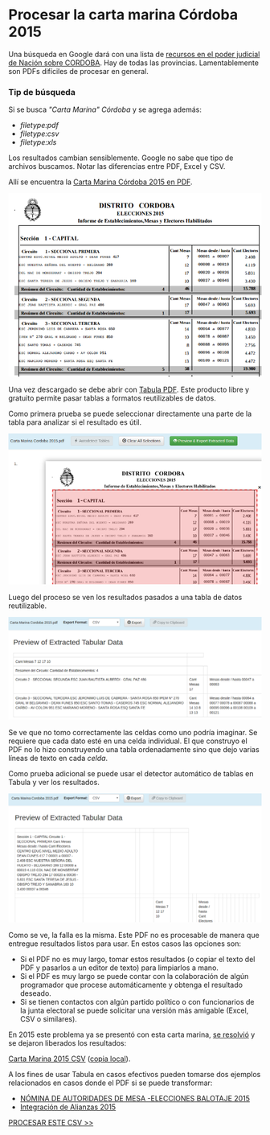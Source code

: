 # Procesar la carta marina Córdoba 2015

Una búsqueda en Google dará con una lista de [recursos en el poder judicial de Nación sobre CORDOBA](https://www.pjn.gov.ar/cne/secelec/secciones/otros/otros_view.php?oID=674&dID=4). Hay de todas las provincias. Lamentablemente son PDFs difíciles de procesar en general.  

### Tip de búsqueda

Si se busca _"Carta Marina" Córdoba_ y se agrega además:  
 - _filetype:pdf_
 - _filetype:csv_
 - _filetype:xls_

Los resultados cambian sensiblemente. Google no sabe que tipo de archivos buscamos.
Notar las diferencias entre PDF, Excel y CSV.  

Allí se encuentra la [Carta Marina Córdoba 2015 en PDF](https://www.pjn.gov.ar/cne/secelec/document/otros/4-Carta%20Marina%202015.pdf).  

![carta](../img/carta-marina-pdf.png)

Una vez descargado se debe abrir con [Tabula PDF](http://tabula.technology/). Este producto libre y gratuito permite pasar tablas a formatos reutilizables de datos.  

Como primera prueba se puede seleccionar directamente una parte de la tabla para analizar si el resultado es útil.  

![marca](../img/marcando-zona-en-tabula.png)

Luego del proceso se ven los resultados pasados a una tabla de datos reutilizable.  

![intento](../img/primer-intento-tabula.png)

Se ve que no tomo correctamente las celdas como uno podría imaginar. Se requiere que cada dato esté en una celda individual. El que construyo el PDF no lo hizo construyendo una tabla ordenadamente sino que dejo varias líneas de texto en cada _celda_.  

Como prueba adicional se puede usar el detector automático de tablas en Tabula y ver los resultados. 

![prueba2](../img/prueba-2-tabula.png)

Como se ve, la falla es la misma. Este PDF no es procesable de manera que entregue resultados listos para usar. En estos casos las opciones son:
 - Si el PDF no es muy largo, tomar estos resultados (o copiar el texto del PDF y pasarlos a un editor de texto) para limpiarlos a mano.
 - Si el PDF es muy largo se puede contar con la colaboración de algún programador que procese automáticamente y obtenga el resultado deseado.
 - Si se tienen contactos con algún partido político o con funcionarios de la junta electoral se puede solicitar una versión más amigable (Excel, CSV o similares).

En 2015 este problema ya se presentó con esta carta marina, [se resolvió](https://github.com/OpenDataCordoba/elecciones2015/tree/master/resources/carta-marina) y se dejaron liberados los resultados:

[Carta Marina 2015 CSV](https://github.com/OpenDataCordoba/elecciones2015/blob/master/resources/carta-marina/escuelas-elecciones-2015-cordoba.csv?raw=true) ([copia local](../recursos/escuelas-elecciones-2015-cordoba.csv)).  

A los fines de usar Tabula en casos efectivos pueden tomarse dos ejemplos relacionados en casos donde el PDF si se puede transformar:
 - [NÓMINA DE AUTORIDADES DE MESA -ELECCIONES BALOTAJE 2015](https://www.pjn.gov.ar/cne/secelec/document/otros/4-04_web_am181115_20h40m.pdf)
 - [Integración de Alianzas 2015](https://www.pjn.gov.ar/cne/secelec/document/otros/4-INTEGRACION%20DE%20ALIANZAS%202015%20ELECCIONES%20PASO.pdf)

[PROCESAR ESTE CSV >>](geolocalizar-csv.md) 